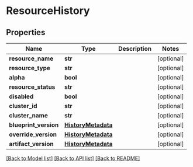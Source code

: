 # ResourceHistory

## Properties
Name | Type | Description | Notes
------------ | ------------- | ------------- | -------------
**resource_name** | **str** |  | [optional] 
**resource_type** | **str** |  | [optional] 
**alpha** | **bool** |  | [optional] 
**resource_status** | **str** |  | [optional] 
**disabled** | **bool** |  | [optional] 
**cluster_id** | **str** |  | [optional] 
**cluster_name** | **str** |  | [optional] 
**blueprint_version** | [**HistoryMetadata**](HistoryMetadata.md) |  | [optional] 
**override_version** | [**HistoryMetadata**](HistoryMetadata.md) |  | [optional] 
**artifact_version** | [**HistoryMetadata**](HistoryMetadata.md) |  | [optional] 

[[Back to Model list]](../README.md#documentation-for-models) [[Back to API list]](../README.md#documentation-for-api-endpoints) [[Back to README]](../README.md)

